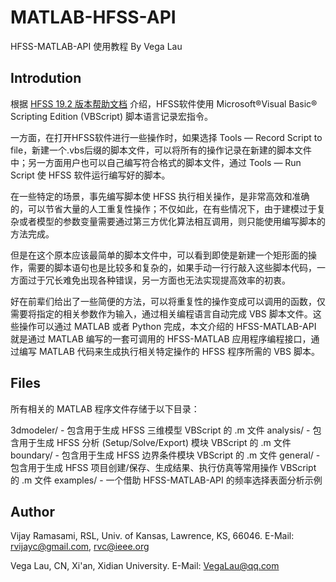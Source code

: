 # MATLAB-HFSS-API

HFSS-MATLAB-API 使用教程 By Vega Lau

Introdution
-----------

根据 [HFSS 19.2 版本帮助文档](https://ansyshelp.ansys.com/account/secured?returnurl=/Views/Secured/Electronics/v192//Subsystems/HFSS/Subsystems/HFSS%20Scripting/HFSS%20Scripting.htm) 介绍，HFSS软件使用 Microsoft®Visual Basic® Scripting Edition (VBScript) 脚本语言记录宏指令。

一方面，在打开HFSS软件进行一些操作时，如果选择 Tools — Record Script to file，新建一个.vbs后缀的脚本文件，可以将所有的操作记录在新建的脚本文件中；另一方面用户也可以自己编写符合格式的脚本文件，通过 Tools — Run Script 使 HFSS 软件运行编写好的脚本。

在一些特定的场景，事先编写脚本使 HFSS 执行相关操作，是非常高效和准确的，可以节省大量的人工重复性操作；不仅如此，在有些情况下，由于建模过于复杂或者模型的参数变量需要通过第三方优化算法相互调用，则只能使用编写脚本的方法完成。

但是在这个原本应该最简单的脚本文件中，可以看到即使是新建一个矩形面的操作，需要的脚本语句也是比较多和复杂的，如果手动一行行敲入这些脚本代码，一方面过于冗长难免出现各种错误，另一方面也无法实现提高效率的初衷。

好在前辈们给出了一些简便的方法，可以将重复性的操作变成可以调用的函数，仅需要将指定的相关参数作为输入，通过相关编程语言自动完成 VBS 脚本文件。这些操作可以通过 MATLAB 或者 Python 完成，本文介绍的 HFSS-MATLAB-API 就是通过 MATLAB 编写的一套可调用的 HFSS-MATLAB 应用程序编程接口，通过编写 MATLAB 代码来生成执行相关特定操作的 HFSS 程序所需的 VBS 脚本。

Files
------

所有相关的 MATLAB 程序文件存储于以下目录：

3dmodeler/ - 包含用于生成 HFSS 三维模型 VBScript 的 .m 文件
analysis/ - 包含用于生成 HFSS 分析 (Setup/Solve/Export) 模块 VBScript 的 .m 文件
boundary/ - 包含用于生成 HFSS 边界条件模块 VBScript 的 .m 文件
general/ - 包含用于生成 HFSS 项目创建/保存、生成结果、执行仿真等常用操作 VBScript 的 .m 文件
examples/ - 一个借助 HFSS-MATLAB-API 的频率选择表面分析示例

Author
-------

Vijay Ramasami,
RSL, Univ. of Kansas,
Lawrence, KS, 66046.
E-Mail: rvijayc@gmail.com, rvc@ieee.org

Vega Lau,
CN, Xi'an,
Xidian University.
E-Mail: [VegaLau@qq.com](mailto:VegaLau@qq.com)

